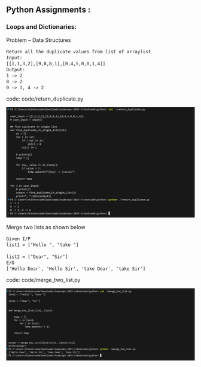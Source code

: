 ## Python Assignments :  

### Loops and Dictionaries: 

Problem  – Data Structures 
```
Return all the duplicate values from list of arraylist 
Input:  
[[1,1,3,2],[9,8,8,1],[0,4,5,0,0,1,4]] 
Output:  
1 -> 2 
8 -> 2 
0 -> 3, 4 -> 2 
```

code: code/return_duplicate.py

![alt text](image.png)


Merge two lists as shown below 

```
Given I/P 
list1 = ["Hello ", "take "] 

list2 = ["Dear", "Sir"] 
E/O 
['Hello Dear', 'Hello Sir', 'take Dear', 'take Sir']
```

code: code/merge_two_list.py

![alt text](image-1.png)



